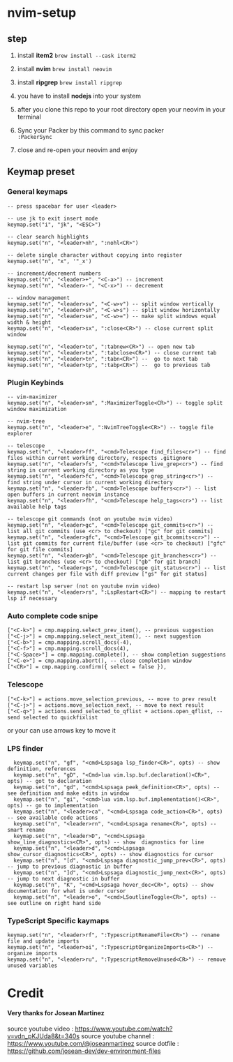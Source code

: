 # nvim-setup

## step

1. install **item2**
   `brew install --cask iterm2`
2. install **nvim**
   `brew install neovim`
3. install **ripgrep**
   `brew install ripgrep`
4. you have to install **nodejs** into your system

5. after you clone this repo to your root directory open your neovim in your terminal

6. Sync your Packer by this command to sync packer  
   `:PackerSync`

7. close and re-open your neovim and enjoy

## Keymap preset

### General keymaps

```
-- press spacebar for user <leader>

-- use jk to exit insert mode
keymap.set("i", "jk", "<ESC>")

-- clear search highlights
keymap.set("n", "<leader>nh", ":nohl<CR>")

-- delete single character without copying into register
keymap.set("n", "x", '"_x')

-- increment/decrement numbers
keymap.set("n", "<leader>+", "<C-a>") -- increment
keymap.set("n", "<leader>-", "<C-x>") -- decrement

-- window management
keymap.set("n", "<leader>sv", "<C-w>v") -- split window vertically
keymap.set("n", "<leader>sh", "<C-w>s") -- split window horizontally
keymap.set("n", "<leader>se", "<C-w>=") -- make split windows equal width & height
keymap.set("n", "<leader>sx", ":close<CR>") -- close current split window

keymap.set("n", "<leader>to", ":tabnew<CR>") -- open new tab
keymap.set("n", "<leader>tx", ":tabclose<CR>") -- close current tab
keymap.set("n", "<leader>tn", ":tabn<CR>") --  go to next tab
keymap.set("n", "<leader>tp", ":tabp<CR>") --  go to previous tab
```

### Plugin Keybinds

```
-- vim-maximizer
keymap.set("n", "<leader>sm", ":MaximizerToggle<CR>") -- toggle split window maximization

-- nvim-tree
keymap.set("n", "<leader>e", ":NvimTreeToggle<CR>") -- toggle file explorer

-- telescope
keymap.set("n", "<leader>ff", "<cmd>Telescope find_files<cr>") -- find files within current working directory, respects .gitignore
keymap.set("n", "<leader>fs", "<cmd>Telescope live_grep<cr>") -- find string in current working directory as you type
keymap.set("n", "<leader>fc", "<cmd>Telescope grep_string<cr>") -- find string under cursor in current working directory
keymap.set("n", "<leader>fb", "<cmd>Telescope buffers<cr>") -- list open buffers in current neovim instance
keymap.set("n", "<leader>fh", "<cmd>Telescope help_tags<cr>") -- list available help tags

-- telescope git commands (not on youtube nvim video)
keymap.set("n", "<leader>gc", "<cmd>Telescope git_commits<cr>") -- list all git commits (use <cr> to checkout) ["gc" for git commits]
keymap.set("n", "<leader>gfc", "<cmd>Telescope git_bcommits<cr>") -- list git commits for current file/buffer (use <cr> to checkout) ["gfc" for git file commits]
keymap.set("n", "<leader>gb", "<cmd>Telescope git_branches<cr>") -- list git branches (use <cr> to checkout) ["gb" for git branch]
keymap.set("n", "<leader>gs", "<cmd>Telescope git_status<cr>") -- list current changes per file with diff preview ["gs" for git status]

-- restart lsp server (not on youtube nvim video)
keymap.set("n", "<leader>rs", ":LspRestart<CR>") -- mapping to restart lsp if necessary
```

### Auto complete code snipe

```
["<C-k>"] = cmp.mapping.select_prev_item(), -- previous suggestion
["<C-j>"] = cmp.mapping.select_next_item(), -- next suggestion
["<C-b>"] = cmp.mapping.scroll_docs(-4),
["<C-f>"] = cmp.mapping.scroll_docs(4),
["<C-Space>"] = cmp.mapping.complete(), -- show completion suggestions
["<C-e>"] = cmp.mapping.abort(), -- close completion window
["<CR>"] = cmp.mapping.confirm({ select = false }),
```

### Telescope

```
["<C-k>"] = actions.move_selection_previous, -- move to prev result
["<C-j>"] = actions.move_selection_next, -- move to next result
["<C-q>"] = actions.send_selected_to_qflist + actions.open_qflist, -- send selected to quickfixlist
```

or your can use arrows key to move it

### LPS finder

```
  keymap.set("n", "gf", "<cmd>Lspsaga lsp_finder<CR>", opts) -- show definition, references
  keymap.set("n", "gD", "<Cmd>lua vim.lsp.buf.declaration()<CR>", opts) -- got to declaration
  keymap.set("n", "gd", "<cmd>Lspsaga peek_definition<CR>", opts) -- see definition and make edits in window
  keymap.set("n", "gi", "<cmd>lua vim.lsp.buf.implementation()<CR>", opts) -- go to implementation
  keymap.set("n", "<leader>ca", "<cmd>Lspsaga code_action<CR>", opts) -- see available code actions
  keymap.set("n", "<leader>rn", "<cmd>Lspsaga rename<CR>", opts) -- smart rename
  keymap.set("n", "<leader>D", "<cmd>Lspsaga show_line_diagnostics<CR>", opts) -- show  diagnostics for line
  keymap.set("n", "<leader>d", "<cmd>Lspsaga show_cursor_diagnostics<CR>", opts) -- show diagnostics for cursor
  keymap.set("n", "[d", "<cmd>Lspsaga diagnostic_jump_prev<CR>", opts) -- jump to previous diagnostic in buffer
  keymap.set("n", "]d", "<cmd>Lspsaga diagnostic_jump_next<CR>", opts) -- jump to next diagnostic in buffer
  keymap.set("n", "K", "<cmd>Lspsaga hover_doc<CR>", opts) -- show documentation for what is under cursor
  keymap.set("n", "<leader>o", "<cmd>LSoutlineToggle<CR>", opts) -- see outline on right hand side
```

### TypeScript Specific kaymaps

```
keymap.set("n", "<leader>rf", ":TypescriptRenameFile<CR>") -- rename file and update imports
keymap.set("n", "<leader>oi", ":TypescriptOrganizeImports<CR>") -- organize imports
keymap.set("n", "<leader>ru", ":TypescriptRemoveUnused<CR>") -- remove unused variables
```

# Credit

#### Very thanks for Josean Martinez

source youtube video : https://www.youtube.com/watch?v=vdn_pKJUda8&t=340s
source youtube channel : https://www.youtube.com/@joseanmartinez
source dotfile : https://github.com/josean-dev/dev-environment-files

